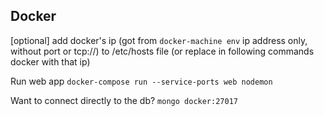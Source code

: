 

## Docker
[optional] add docker's ip (got from `docker-machine env` 
ip address only, without port or tcp://) to /etc/hosts file 
(or replace in following commands docker with that ip)


Run web app
`docker-compose run --service-ports web nodemon`

Want to connect directly to the db?
`mongo docker:27017`

